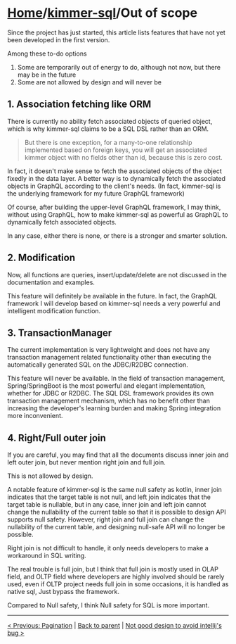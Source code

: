 # [Home](https://github.com/babyfish-ct/kimmer)/[kimmer-sql](./README.md)/Out of scope

Since the project has just started, this article lists features that have not yet been developed in the first version.

Among these to-do options

1. Some are temporarily out of energy to do, although not now, but there may be in the future
2. Some are not allowed by design and will never be

## 1. Association fetching like ORM

There is currently no ability fetch associated objects of queried object, which is why kimmer-sql claims to be a SQL DSL rather than an ORM.

> But there is one exception, for a many-to-one relationship implemented based on foreign keys, you will get an associated kimmer object with no fields other than id, because this is zero cost.

In fact, it doesn't make sense to fetch the associated objects of the object fixedly in the data layer. A better way is to dynamically fetch the associated objects in GraphQL according to the client's needs. (In fact, kimmer-sql is the underlying framework for my future GraphQL framework)

Of course, after building the upper-level GraphQL framework, I may think, without using GraphQL, how to make kimmer-sql as powerful as GraphQL to dynamically fetch  associated objects.

In any case, either there is none, or there is a stronger and smarter solution.

## 2. Modification

Now, all functions are queries, insert/update/delete are not discussed in the documentation and examples.

This feature will definitely be available in the future. In fact, the GraphQL framework I will develop based on kimmer-sql needs a very powerful and intelligent modification function.

## 3. TransactionManager

The current implementation is very lightweight and does not have any transaction management related functionality other than executing the automatically generated SQL on the JDBC/R2DBC connection.

This feature will never be available. In the field of transaction management, Spring/SpringBoot is the most powerful and elegant implementation, whether for JDBC or R2DBC. The SQL DSL framework provides its own transaction management mechanism, which has no benefit other than increasing the developer's learning burden and making Spring integration more inconvenient.

## 4. Right/Full outer join

If you are careful, you may find that all the documents discuss inner join and left outer join, but never mention right join and full join.

This is not allowed by design.

A notable feature of kimmer-sql is the same null safety as kotlin, inner join indicates that the target table is not null, and left join indicates that the target table is nullable, but in any case, inner join and left join cannot change the nullability of the current table so that it is possible to design API supports null safety. However, right join and full join can change the nullability of the current table, and designing null-safe API will no longer be possible.

Right join is not difficult to handle, it only needs developers to make a workaround in SQL writing.

The real trouble is full join, but I think that full join is mostly used in OLAP field, and OLTP field where developers are highly involved should be rarely used, even if OLTP project needs full join in some occasions, it is handled as native sql, Just bypass the framework.

Compared to Null safety, I think Null safety for SQL is more important.

------------------

[< Previous: Pagination](./pagination.md) | [Back to parent](./README.md) | [Not good design to avoid intellij's bug >](./intellij-bug.md)
